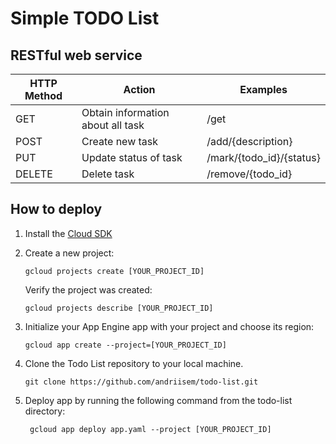 # Simple TODO List 

## RESTful web service

| HTTP Method | Action                            | Examples                 |
|-------------|-----------------------------------|--------------------------|
| GET         | Obtain information about all task | /get                     |
| POST        | Create new task                   | /add/{description}       |
| PUT         | Update status of task             | /mark/{todo_id}/{status} |
| DELETE      | Delete task                       | /remove/{todo_id}        |


## How to deploy 

1) Install the [Cloud SDK](https://cloud.google.com/sdk/docs/)
2) Create a new project:

    `gcloud projects create [YOUR_PROJECT_ID]`

    Verify the project was created:

    `gcloud projects describe [YOUR_PROJECT_ID]`

3) Initialize your App Engine app with your project and choose its region:

    `gcloud app create --project=[YOUR_PROJECT_ID]`

4) Clone the Todo List repository to your local machine.

    `git clone https://github.com/andriisem/todo-list.git`

5) Deploy app by running the following command from the todo-list directory:

    ` gcloud app deploy app.yaml --project [YOUR_PROJECT_ID]`
